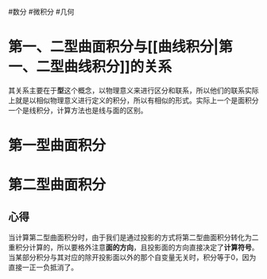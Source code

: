 #数分 #微积分 #几何 
# 第一、二型曲面积分与[[曲线积分|第一、二型曲线积分]]的关系
其关系主要在于**型**这个概念，以物理意义来进行区分和联系，所以他们的联系实际上就是以相似物理意义进行定义的积分，所以有相似的形式。实际上一个是面积分一个是线积分，计算方法也是线与面的区别。
# 第一型曲面积分
# 第二型曲面积分
## 心得
当计算第二型曲面积分时，由于我们是通过投影的方式将第二型曲面积分转化为二重积分计算的，所以要格外注意**面的方向**，且投影面的方向直接决定了**计算符号**。
当某部分积分与其对应的除开投影面以外的那个自变量无关时，积分等于0，因为直接一正一负抵消了。